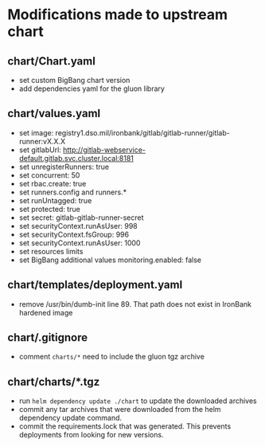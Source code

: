 # Modifications made to upstream chart
## chart/Chart.yaml
- set custom BigBang chart version 
- add dependencies yaml for the gluon library

## chart/values.yaml
- set image: registry1.dso.mil/ironbank/gitlab/gitlab-runner/gitlab-runner:vX.X.X
- set gitlabUrl: http://gitlab-webservice-default.gitlab.svc.cluster.local:8181
- set unregisterRunners: true
- set concurrent: 50
- set rbac.create: true
- set runners.config and runners.*
- set runUntagged: true
- set protected: true
- set secret: gitlab-gitlab-runner-secret
- set securityContext.runAsUser: 998
- set securityContext.fsGroup: 996
- set securityContext.runAsUser: 1000
- set resources limits
- set BigBang additional values monitoring.enabled: false

## chart/templates/deployment.yaml
- remove /usr/bin/dumb-init line 89. That path does not exist in IronBank hardened image

## chart/.gitignore
- comment ```charts/*``` need to include the gluon tgz archive

##  chart/charts/*.tgz
- run ```helm dependency update ./chart``` to update the downloaded archives
- commit any tar archives that were downloaded from the helm dependency update command.
- commit the requirements.lock that was generated. This prevents deployments from looking for new versions.


